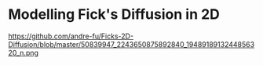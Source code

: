 # Modelling Fick's Diffusion in 2D

https://github.com/andre-fu/Ficks-2D-Diffusion/blob/master/50839947_2243650875892840_1948918913244856320_n.png
